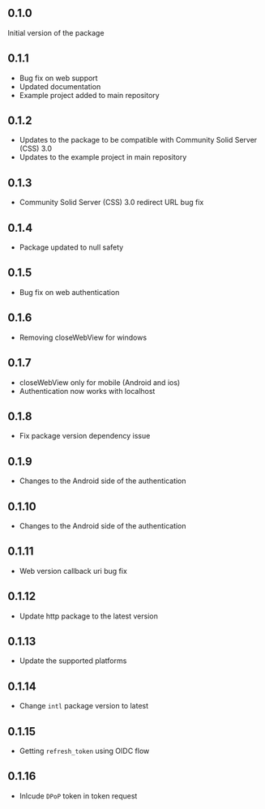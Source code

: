 ## 0.1.0

Initial version of the package

## 0.1.1

* Bug fix on web support
* Updated documentation
* Example project added to main repository

## 0.1.2

* Updates to the package to be compatible with Community Solid Server (CSS) 3.0
* Updates to the example project in main repository

## 0.1.3

* Community Solid Server (CSS) 3.0 redirect URL bug fix

## 0.1.4

* Package updated to null safety

## 0.1.5

* Bug fix on web authentication

## 0.1.6

* Removing closeWebView for windows

## 0.1.7

* closeWebView only for mobile (Android and ios)
* Authentication now works with localhost

## 0.1.8

* Fix package version dependency issue

## 0.1.9

* Changes to the Android side of the authentication

## 0.1.10

* Changes to the Android side of the authentication

## 0.1.11

* Web version callback uri bug fix

## 0.1.12

* Update http package to the latest version

## 0.1.13

* Update the supported platforms

## 0.1.14

* Change `intl` package version to latest

## 0.1.15

* Getting `refresh_token` using OIDC flow

## 0.1.16

* Inlcude `DPoP` token in token request